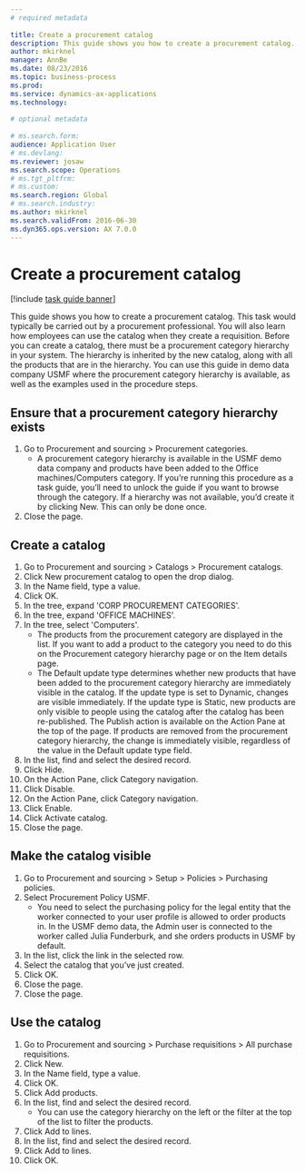 ```yaml
--- 
# required metadata 
 
title: Create a procurement catalog
description: This guide shows you how to create a procurement catalog. 
author: mkirknel
manager: AnnBe 
ms.date: 08/23/2016
ms.topic: business-process 
ms.prod:  
ms.service: dynamics-ax-applications 
ms.technology:  
 
# optional metadata 
 
# ms.search.form:   
audience: Application User 
# ms.devlang:  
ms.reviewer: josaw
ms.search.scope: Operations 
# ms.tgt_pltfrm:  
# ms.custom:  
ms.search.region: Global
# ms.search.industry: 
ms.author: mkirknel
ms.search.validFrom: 2016-06-30 
ms.dyn365.ops.version: AX 7.0.0 
---
```

# Create a procurement catalog

[!include [task guide banner](../../includes/task-guide-banner.md)]

This guide shows you how to create a procurement catalog. This task would typically be carried out by a procurement professional. You will also learn how employees can use the catalog when they create a requisition. Before you can create a catalog, there must be a procurement category hierarchy in your system. The hierarchy is inherited by the new catalog, along with all the products that are in the hierarchy. You can use this guide in demo data company USMF where the procurement category hierarchy is available, as well as the examples used in the procedure steps.


## Ensure that a procurement category hierarchy exists
1. Go to Procurement and sourcing > Procurement categories.
    * A procurement category hierarchy is available in the USMF demo data company and products have been added to the Office machines/Computers category. If you’re running this procedure as a task guide, you’ll need to unlock the guide if you want to browse through the category. If a hierarchy was not available, you’d create it by clicking New. This can only be done once.  
2. Close the page.

## Create a catalog
1. Go to Procurement and sourcing > Catalogs > Procurement catalogs.
2. Click New procurement catalog to open the drop dialog.
3. In the Name field, type a value.
4. Click OK.
5. In the tree, expand 'CORP PROCUREMENT CATEGORIES'.
6. In the tree, expand 'OFFICE MACHINES'.
7. In the tree, select 'Computers'.
    * The products from the procurement category are displayed in the list. If you want to add a product to the category you need to do this on the Procurement category hierarchy page or on the Item details page.  
    * The Default update type determines whether new products that have been added to the procurement category hierarchy are immediately visible in the catalog. If the update type is set to Dynamic, changes are visible immediately. If the update type is Static, new products are only visible to people using the catalog after the catalog has been re-published. The Publish action is available on the Action Pane at the top of the page. If products are removed from the procurement category hierarchy, the change is immediately visible, regardless of the value in the Default update type field.  
8. In the list, find and select the desired record.
9. Click Hide.
10. On the Action Pane, click Category navigation.
11. Click Disable.
12. On the Action Pane, click Category navigation.
13. Click Enable.
14. Click Activate catalog.
15. Close the page.

## Make the catalog visible
1. Go to Procurement and sourcing > Setup > Policies > Purchasing policies.
2. Select Procurement Policy USMF.
    * You need to select the purchasing policy for the legal entity that the worker connected to your user profile is allowed to order products in. In the USMF demo data, the Admin user is connected to the worker called Julia Funderburk, and she orders products in USMF by default.  
3. In the list, click the link in the selected row.
4. Select the catalog that you’ve just created.
5. Click OK.
6. Close the page.
7. Close the page.

## Use the catalog
1. Go to Procurement and sourcing > Purchase requisitions > All purchase requisitions.
2. Click New.
3. In the Name field, type a value.
4. Click OK.
5. Click Add products.
6. In the list, find and select the desired record.
    * You can use the category hierarchy on the left or the filter at the top of the list to filter the products.  
7. Click Add to lines.
8. In the list, find and select the desired record.
9. Click Add to lines.
10. Click OK.

